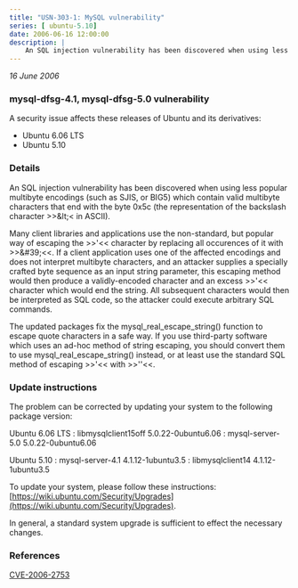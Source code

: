 ```yaml
---
title: "USN-303-1: MySQL vulnerability"
series: [ ubuntu-5.10]
date: 2006-06-16 12:00:00
description: |
    An SQL injection vulnerability has been discovered when using less popular multibyte encodings (such as SJIS, or BIG5) which contain valid multibyte characters that end with the byte 0x5c (the representation of the backslash character &gt;&gt;\&lt;&lt; in ASCII). 
--- 
```

 
 

*16 June 2006*

### mysql-dfsg-4.1, mysql-dfsg-5.0 vulnerability

A security issue affects these releases of Ubuntu and its derivatives:

* Ubuntu 6.06 LTS
* Ubuntu 5.10

### Details

An SQL injection vulnerability has been discovered when using less popular multibyte encodings (such as SJIS, or BIG5) which contain valid multibyte characters that end with the byte 0x5c (the representation of the backslash character &gt;&gt;\&lt;&lt; in ASCII). 

Many client libraries and applications use the non-standard, but popular way of escaping the &gt;&gt;&#39;&lt;&lt; character by replacing all occurences of it with &gt;&gt;\&#39;&lt;&lt;. If a client application uses one of the affected encodings and does not interpret multibyte characters, and an attacker supplies a specially crafted byte sequence as an input string parameter, this escaping method would then produce a validly-encoded character and an excess &gt;&gt;&#39;&lt;&lt; character which would end the string. All subsequent characters would then be interpreted as SQL code, so the attacker could execute arbitrary SQL commands.

The updated packages fix the mysql_real_escape_string() function to escape quote characters in a safe way. If you use third-party software which uses an ad-hoc method of string escaping, you should convert them to use mysql_real_escape_string() instead, or at least use the standard SQL method of escaping &gt;&gt;&#39;&lt;&lt; with &gt;&gt;&#39;&#39;&lt;&lt;.

### Update instructions

The problem can be corrected by updating your system to the following package version:

Ubuntu 6.06 LTS
 : libmysqlclient15off <span>5.0.22-0ubuntu6.06</span>
 : mysql-server-5.0 <span>5.0.22-0ubuntu6.06</span>

Ubuntu 5.10
 : mysql-server-4.1 <span>4.1.12-1ubuntu3.5</span>
 : libmysqlclient14 <span>4.1.12-1ubuntu3.5</span>

To update your system, please follow these instructions: [https://wiki.ubuntu.com/Security/Upgrades](https://wiki.ubuntu.com/Security/Upgrades).

In general, a standard system upgrade is sufficient to effect the necessary changes.

### References

 
 [CVE-2006-2753](http://people.ubuntu.com/~ubuntu-security/cve/CVE-2006-2753)
 

